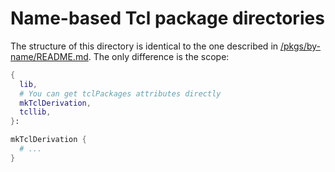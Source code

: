 # Name-based Tcl package directories

The structure of this directory is identical to the one described in
[/pkgs/by-name/README.md](../../../by-name/README.md).
The only difference is the scope:

```nix
{
  lib,
  # You can get tclPackages attributes directly
  mkTclDerivation,
  tcllib,
}:

mkTclDerivation {
  # ...
}
```
